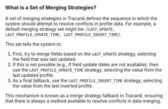 ### What is a Set of Merging Strategies?

A set of merging strategies in Tracardi defines the sequence in which the system should attempt to resolve conflicts in
profile data. For example, a default merging strategy set might
be: `[LAST_UPDATE, LAST_PROFILE_UPDATE_TIME, LAST_PROFILE_INSERT_TIME]`.

This set tells the system to:

1. First, try to merge fields based on the `LAST_UPDATE` strategy, selecting the field that was last updated.
2. If this is not possible (e.g., if field update dates are not available), then use the `LAST_PROFILE_UPDATE_TIME`
   strategy, selecting the value from the last updated profile.
3. As a final fallback, use the `LAST_PROFILE_INSERT_TIME` strategy, selecting the value from the last inserted profile.

This mechanism is known as a merge strategy fallback in Tracardi, ensuring that there is always a method available to
resolve conflicts in data merging.